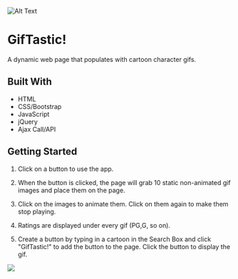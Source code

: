 
![Alt Text](https://i.gifer.com/1t3.gif)

<h1>GifTastic!</h1>

A dynamic web page that populates with cartoon character gifs.

<h2>Built With</h2>

* HTML
* CSS/Bootstrap
* JavaScript
* jQuery
* Ajax Call/API

<h2>Getting Started</h2>

1. Click on a button to use the app. 

2. When the button is clicked, the page will grab 10 static non-animated gif images and place them on the page.

3. Click on the images to animate them. Click on them again to make them stop playing. 

4. Ratings are displayed under every gif (PG,G, so on).

5. Create a button by typing in a cartoon in the Search Box and click "GifTastic!" to add the button to the page. Click the button to display the gif.

![](https://typeset-beta.imgix.net/lovelace/uploads/491/8bcf63c0-cf29-0132-4708-0e9062a7590a.gif)

